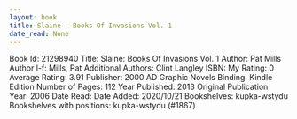 ```yaml
---
layout: book
title: Slaine - Books Of Invasions Vol. 1
date_read: None
---
```


Book Id: 21298940
Title: Slaine: Books Of Invasions Vol. 1
Author: Pat Mills
Author l-f: Mills, Pat
Additional Authors: Clint Langley
ISBN: 
My Rating: 0
Average Rating: 3.91
Publisher: 2000 AD Graphic Novels
Binding: Kindle Edition
Number of Pages: 112
Year Published: 2013
Original Publication Year: 2006
Date Read: 
Date Added: 2020/10/21
Bookshelves: kupka-wstydu
Bookshelves with positions: kupka-wstydu (#1867)

